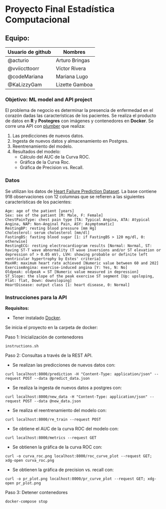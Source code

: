 # Proyecto Final Estadística Computacional

## Equipo:

| Usuario de github | Nombres        |
|------------------|----------------|
| @acturio         | Arturo Bringas |  
| @vviiccttoorr    | Víctor Rivera  | 
| @codeMariana     | Mariana Lugo   | 
| @KaLizzyGam  | Lizette Gamboa | 

### Objetivo: ML model and API project 

El problema de negocio es determinar la presencia de enfermedad en el corazón dadas las características de los pacientes.
Se realiza el producto de datos en **R** y **Postegres** con imágenes y contenedores en **Docker**. Se corre una API con [plumber](https://www.rplumber.io/) que realiza:

1. Las predicciones de nuevos datos.
2. Ingesta de nuevos datos y almacenamiento en Postgres.
3. Reentrenamiento del modelo.
4. Resultados del modelo: 
   - Cálculo del AUC de la Curva ROC. 
   - Gráfica de la Curva Roc. 
   - Gráfica de Precision vs. Recall.

### Datos
Se utilizan los datos de [Heart Failure Prediction Dataset](https://www.kaggle.com/fedesoriano/heart-failure-prediction). La base contiene 918 observaciones con 12 columnas que se refieren a las siguientes características de los pacientes:


    Age: age of the patient [years]
    Sex: sex of the patient [M: Male, F: Female]
    ChestPainType: chest pain type [TA: Typical Angina, ATA: Atypical Angina, NAP: Non-Anginal Pain, ASY: Asymptomatic]
    RestingBP: resting blood pressure [mm Hg]
    Cholesterol: serum cholesterol [mm/dl]
    FastingBS: fasting blood sugar [1: if FastingBS > 120 mg/dl, 0: otherwise]
    RestingECG: resting electrocardiogram results [Normal: Normal, ST: having ST-T wave abnormality (T wave inversions and/or ST elevation or depression of > 0.05 mV), LVH: showing probable or definite left ventricular hypertrophy by Estes' criteria]
    MaxHR: maximum heart rate achieved [Numeric value between 60 and 202]
    ExerciseAngina: exercise-induced angina [Y: Yes, N: No]
    Oldpeak: oldpeak = ST [Numeric value measured in depression]
    ST_Slope: the slope of the peak exercise ST segment [Up: upsloping, Flat: flat, Down: downsloping]
    HeartDisease: output class [1: heart disease, 0: Normal]



### Instrucciones para la API

**Requisitos:** 
- Tener instalado [Docker](https://docs.docker.com/get-docker/).



Se inicia el proyecto en la carpeta de docker:

Paso 1: Inicialización de contenedores

`instructions.sh`

Paso 2: Consultas a través de la REST API. 

* Se realizan las predicciones de nuevos datos con: 

`curl localhost:8000/prediction -H "Content-Type: application/json" --request POST --data @predict_data.json`

* Se realiza la ingesta de nuevos datos a postgres con:

`curl localhost:8000/new_data -H "Content-Type: application/json" --request POST --data @new_data.json`

* Se realiza el reentrenamiento del modelo con: 

`curl localhost:8000/re_train --request POST`

* Se obtiene el AUC de la curva ROC del modelo con: 

`curl localhost:8000/metrics --request GET` 

* Se obtienen la gráfica de la curva ROC con:

`curl -o curva_roc.png localhost:8000/roc_curve_plot --request GET; xdg-open curva_roc.png`

* Se obtienen la gráfica de precision vs. recall con:

`curl -o pr_plot.png localhost:8000/pr_curve_plot --request GET; xdg-open pr_plot.png`

Paso 3: Detener contenedores

`docker-compose stop`

